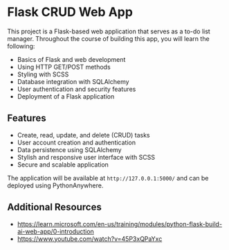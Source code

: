 # Flask CRUD Web App

This project is a Flask-based web application that serves as a to-do list manager. Throughout the course of building this app, you will learn the following:

- Basics of Flask and web development
- Using HTTP GET/POST methods
- Styling with SCSS
- Database integration with SQLAlchemy
- User authentication and security features
- Deployment of a Flask application

## Features

- Create, read, update, and delete (CRUD) tasks
- User account creation and authentication
- Data persistence using SQLAlchemy
- Stylish and responsive user interface with SCSS
- Secure and scalable application

The application will be available at `http://127.0.0.1:5000/` and can be deployed using PythonAnywhere.

## Additional Resources

- https://learn.microsoft.com/en-us/training/modules/python-flask-build-ai-web-app/0-introduction
- https://www.youtube.com/watch?v=45P3xQPaYxc
